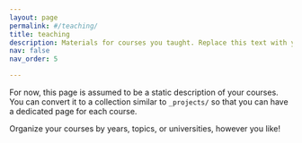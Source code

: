 ```yaml
---
layout: page
permalink: #/teaching/
title: teaching
description: Materials for courses you taught. Replace this text with your description.
nav: false
nav_order: 5

---
```


For now, this page is assumed to be a static description of your courses. You can convert it to a collection similar to `_projects/` so that you can have a dedicated page for each course.

Organize your courses by years, topics, or universities, however you like!
